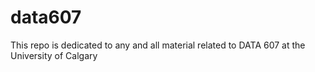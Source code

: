 # data607 

This repo is dedicated to any and all material related to DATA 607 at the University of Calgary
